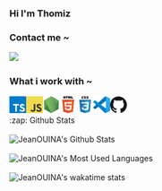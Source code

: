 ### Hi I'm Thomiz

### Contact me ~

[![](https://discord.c99.nl/widget/theme-4/696481194443014174.png)](https://discord.com/users/696481194443014174)

### What i work with ~
<img align="left" alt="TypeScript" width="30px" src="https://github.com/github/explore/blob/main/topics/typescript/typescript.png" />
<img align="left" alt="JavaScript" width="30px" src="https://raw.githubusercontent.com/github/explore/master/topics/javascript/javascript.png" />
<img align="left" alt="Node.js" width="30px" src="https://raw.githubusercontent.com/github/explore/master/topics/nodejs/nodejs.png" />
<img align="left" alt="HTML5" width="30px" src="https://raw.githubusercontent.com/github/explore/master/topics/html/html.png" />
<img align="left" alt="CSS3" width="30px" src="https://raw.githubusercontent.com/github/explore/master/topics/css/css.png" />
<img align="left" alt="Visual Studio Code" width="30px" src="https://raw.githubusercontent.com/github/explore/master/topics/visual-studio-code/visual-studio-code.png" />
<img align="left" alt="GitHub" width="30px" src="https://raw.githubusercontent.com/github/explore/master/topics/github/github.png" />

<br>
<br>
  <summary>:zap: Github Stats</summary>
  <br>
  <img align="left" alt="JeanOUINA's Github Stats" src="https://github-readme-stats.vercel.app/api?username=JeanOUINA&show_icons=true&theme=dark&count_private=true"/>
  <br>
  <br>
  <img align="left" alt="JeanOUINA's Most Used Languages" src="https://github-readme-stats.vercel.app/api/top-langs/?username=JeanOUINA&layout=compact&theme=dark&count_private=true"/>
  <br>
  <br>
  <img align="left" alt="JeanOUINA's wakatime stats" src="https://github-readme-stats.vercel.app/api/wakatime?username=aThomized"/> 
